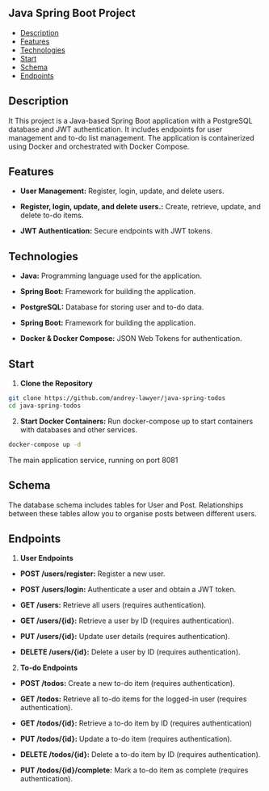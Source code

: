 ## Java Spring Boot Project

- [Description](#description)
- [Features](#features)
- [Technologies](#technologies)
- [Start](#start)
- [Schema](#schema)
- [Endpoints](#endpoints)

## Description

It This project is a Java-based Spring Boot application with a PostgreSQL database and JWT authentication. It includes endpoints for user management and to-do list management. The application is containerized using Docker and orchestrated with Docker Compose.

## Features

- **User Management:** Register, login, update, and delete users.

- **Register, login, update, and delete users.:** Create, retrieve, update, and delete to-do items.

- **JWT Authentication:** Secure endpoints with JWT tokens.

## Technologies 

- **Java:** Programming language used for the application.

- **Spring Boot:** Framework for building the application.

- **PostgreSQL:** Database for storing user and to-do data.

- **Spring Boot:** Framework for building the application.

- **Docker & Docker Compose:** JSON Web Tokens for authentication.

## Start

1. **Clone the Repository**

```bash
git clone https://github.com/andrey-lawyer/java-spring-todos
cd java-spring-todos
```

2. **Start Docker Containers:** Run docker-compose up to start containers with databases and other services.

```bash
docker-compose up -d
```
The main application service, running on port 8081

## Schema

The database schema includes tables for User and Post. Relationships between these tables allow you to organise posts between different users.

## Endpoints

1. **User Endpoints**

- **POST /users/register:** Register a new user.

- **POST /users/login:** Authenticate a user and obtain a JWT token.

- **GET /users:** Retrieve all users (requires authentication).

- **GET /users/{id}:** Retrieve a user by ID (requires authentication).

- **PUT /users/{id}:** Update user details (requires authentication).

- **DELETE /users/{id}:** Delete a user by ID (requires authentication).

2. **To-do Endpoints**

- **POST  /todos:** Create a new to-do item (requires authentication).

- **GET /todos:** Retrieve all to-do items for the logged-in user (requires authentication).

- **GET /todos/{id}:** Retrieve a to-do item by ID (requires authentication)

- **PUT /todos/{id}:** Update a to-do item (requires authentication).

- **DELETE /todos/{id}:** Delete a to-do item by ID (requires authentication).

- **PUT /todos/{id}/complete:** Mark a to-do item as complete (requires authentication).



